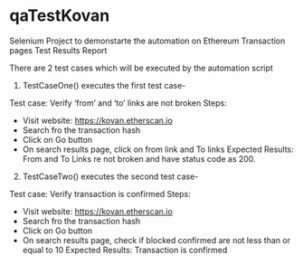 # qaTestKovan
Selenium Project to demonstarte the automation on Ethereum Transaction pages
Test Results Report

There are 2 test cases which will be executed by the automation script

1. TestCaseOne() executes the first test case-

Test case: Verify ‘from’ and ‘to’ links are not broken
Steps:
- Visit website: https://kovan.etherscan.io
- Search fro the transaction hash
- Click on Go button
- On search results page, click on from link and To links
Expected Results: From and To Links re not broken and have status code as 200.


2. TestCaseTwo() executes the second test case-

Test case: Verify transaction is confirmed
Steps:
- Visit website: https://kovan.etherscan.io
- Search fro the transaction hash
- Click on Go button
- On search results page, check if blocked confirmed are not less than or equal to 10
Expected Results: Transaction is confirmed



